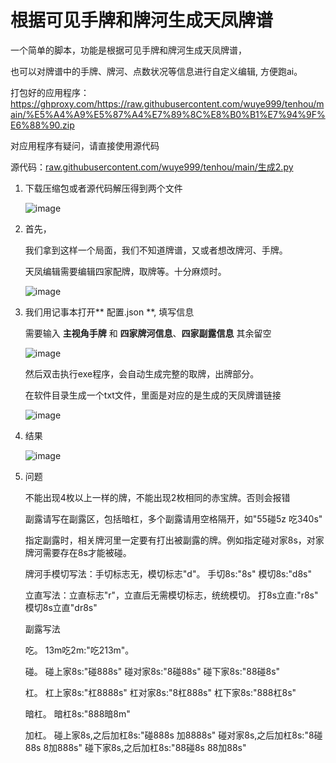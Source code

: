 # 根据可见手牌和牌河生成天凤牌谱
 一个简单的脚本，功能是根据可见手牌和牌河生成天凤牌谱，

 也可以对牌谱中的手牌、牌河、点数状况等信息进行自定义编辑, 方便跑ai。
 
  打包好的应用程序：https://ghproxy.com/https://raw.githubusercontent.com/wuye999/tenhou/main/%E5%A4%A9%E5%87%A4%E7%89%8C%E8%B0%B1%E7%94%9F%E6%88%90.zip

  对应用程序有疑问，请直接使用源代码
  
  源代码：[raw.githubusercontent.com/wuye999/tenhou/main/生成2.py](https://raw.githubusercontent.com/wuye999/tenhou/main/%E7%94%9F%E6%88%902.py)
  
1. 下载压缩包或者源代码解压得到两个文件

   ![image](https://github.com/wuye999/tenhou/assets/79479594/a4e83411-594a-4d19-b8cd-cb60467e5623)


3. 首先，

    我们拿到这样一个局面，我们不知道牌谱，又或者想改牌河、手牌。
   
    天凤编辑需要编辑四家配牌，取牌等。十分麻烦时。

    ![image](https://github.com/wuye999/tenhou/assets/79479594/d414be09-0f5b-4b59-9e5b-ed350c1e6f7f)


4. 我们用记事本打开** 配置.json **, 填写信息

   需要输入 **主视角手牌** 和 **四家牌河信息**、**四家副露信息** 其余留空

    ![image](https://github.com/wuye999/tenhou/assets/79479594/dff2e149-7ec2-487b-98c3-0c27ea1d3f3e)


    然后双击执行exe程序，会自动生成完整的取牌，出牌部分。

    在软件目录生成一个txt文件，里面是对应的是生成的天凤牌谱链接

    ![image](https://github.com/wuye999/tenhou/assets/79479594/93304ec1-aa56-4ef9-8c54-5dd5cea5fc01)


5. 结果

    ![image](https://github.com/wuye999/tenhou/assets/79479594/b1d2b759-aa92-458f-8e49-4c01c485c874)


6. 问题

    不能出现4枚以上一样的牌，不能出现2枚相同的赤宝牌。否则会报错
   
    副露请写在副露区，包括暗杠，多个副露请用空格隔开，如"55碰5z 吃340s"
   
    指定副露时，相关牌河里一定要有打出被副露的牌。例如指定碰对家8s，对家牌河需要存在8s才能被碰。
  
    牌河手模切写法：手切标志无，模切标志"d"。  手切8s:"8s"   模切8s:"d8s"
  
    立直写法：立直标志"r"，立直后无需模切标志，统统模切。   打8s立直:"r8s"    模切8s立直"dr8s"
  
    副露写法
  
    吃。    13m吃2m:"吃213m"。
  
    碰。    碰上家8s:"碰888s"   碰对家8s:"8碰88s"    碰下家8s:"88碰8s"
  
    杠。    杠上家8s:"杠8888s"  杠对家8s:"8杠888s"   杠下家8s:"888杠8s"
  
    暗杠。  暗杠8s:"888暗8m"
  
    加杠。  碰上家8s,之后加杠8s:"碰888s 加8888s"   碰对家8s,之后加杠8s:"8碰88s 8加888s"   碰下家8s,之后加杠8s:"88碰8s 88加88s"
  


